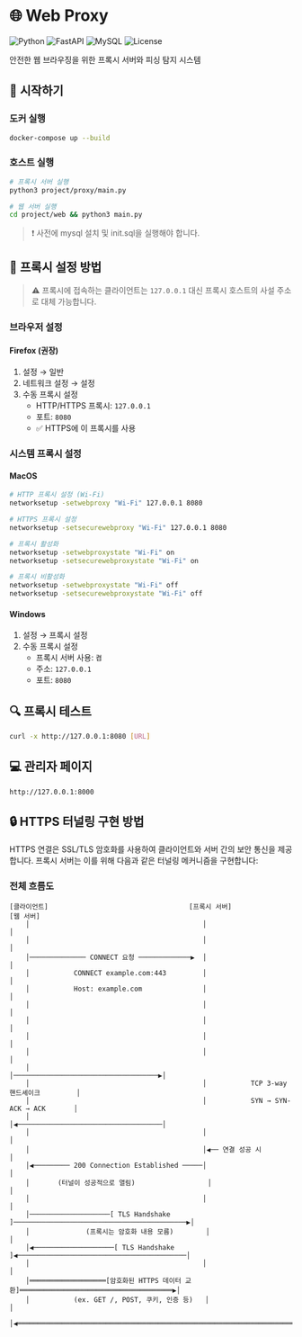 # 🌐 Web Proxy

![Python](https://img.shields.io/badge/Python-3.9%2B-blue)
![FastAPI](https://img.shields.io/badge/FastAPI-latest-green)
![MySQL](https://img.shields.io/badge/MySQL-8.0-blue)
![License](https://img.shields.io/badge/License-MIT-yellow)

안전한 웹 브라우징을 위한 프록시 서버와 피싱 탐지 시스템

## 🚀 시작하기

### 도커 실행
```bash
docker-compose up --build
```

### 호스트 실행
```bash
# 프록시 서버 실행
python3 project/proxy/main.py

# 웹 서버 실행
cd project/web && python3 main.py
```

> ❗ 사전에 mysql 설치 및 init.sql을 실행해야 합니다.


## 🔧 프록시 설정 방법
> ⚠️ 프록시에 접속하는 클라이언트는 `127.0.0.1` 대신 프록시 호스트의 사설 주소로 대체 가능합니다.

### 브라우저 설정

#### Firefox (권장)
1. 설정 → 일반
2. 네트워크 설정 → 설정
3. 수동 프록시 설정
   - HTTP/HTTPS 프록시: `127.0.0.1`
   - 포트: `8080`
   - ✅ HTTPS에 이 프록시를 사용

### 시스템 프록시 설정

#### MacOS
```bash
# HTTP 프록시 설정 (Wi-Fi)
networksetup -setwebproxy "Wi-Fi" 127.0.0.1 8080

# HTTPS 프록시 설정
networksetup -setsecurewebproxy "Wi-Fi" 127.0.0.1 8080

# 프록시 활성화
networksetup -setwebproxystate "Wi-Fi" on
networksetup -setsecurewebproxystate "Wi-Fi" on
```

```bash
# 프록시 비활성화
networksetup -setwebproxystate "Wi-Fi" off
networksetup -setsecurewebproxystate "Wi-Fi" off
```

#### Windows
1. 설정 → 프록시 설정
2. 수동 프록시 설정
   - 프록시 서버 사용: `켬`
   - 주소: `127.0.0.1`
   - 포트: `8080`

## 🔍 프록시 테스트
```bash
curl -x http://127.0.0.1:8080 [URL]
```

## 💻 관리자 페이지
```
http://127.0.0.1:8000
```

## 🔒 HTTPS 터널링 구현 방법

HTTPS 연결은 SSL/TLS 암호화를 사용하여 클라이언트와 서버 간의 보안 통신을 제공합니다. 프록시 서버는 이를 위해 다음과 같은 터널링 메커니즘을 구현합니다:

### 전체 흐름도
```
[클라이언트]                                   [프록시 서버]                             [웹 서버]
    │                                           │                                     │
    │                                           │                                     │
    │────────────── CONNECT 요청 ─────────────▶  │                                     │
    │           CONNECT example.com:443         │                                     │
    │           Host: example.com               │                                     │
    │                                           │                                     │
    │                                           │                                     │
    │                                           │                                     │
    │                                           │                                     │
    │                                           │────────────────────────────────────▶│
    │                                           │           TCP 3-way 핸드셰이크         │
    │                                           │           SYN → SYN-ACK → ACK       │
    │                                           │◀────────────────────────────────────│
    │                                           │                                     │
    │                                           │◀── 연결 성공 시                        │
    │◀───────── 200 Connection Established ─────│                                     │
    │       (터널이 성공적으로 열림)                  │                                     │
    │                                           │                                     │
    │────────────────────[ TLS Handshake ]───────────────────────────────────────────▶│
    │              (프록시는 암호화 내용 모름)        │                                     │
    │◀────────────────────[ TLS Handshake ]◀──────────────────────────────────────────│
    │                                           │                                     │
    │═══════════════════[암호화된 HTTPS 데이터 교환]══════════════════════════════════════▶│
    │           (ex. GET /, POST, 쿠키, 인증 등)   │                                     │
    │◀════════════════════════════════════════════════════════════════════════════════│

```